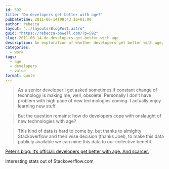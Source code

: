 ```yaml
---
id: 592
title: "Do developers get better with age?"
pubDatetime: 2011-06-14T08:43:16+01:00
author: rebecca
layout: "../layouts/BlogPost.astro"
guid: "https://rebecca-powell.com/?p=592"
slug: 2011-06-14-do-developers-get-better-with-age
description: An exploration of whether developers get better with age, considering the constant evolution of technology and the benefits of experience and continuous learning.
categories:
  - work
tags:
  - age
  - developers
  - value
format: quote
---
```


> As a senior developer I get asked sometimes if constant change of technology is making me, well, obsolete. Personally I don’t have problem with high pace of new technologies coming. I actually enjoy learning new stuff.

> But the question remains: how do developers cope with onslaught of new technologies with age?

> This kind of data is hard to come by, but thanks to almighty Stackoverflow and their wise decision (thanks Joel), to make this data publicly available we can mine this data to our collective benefit.

<div class="attribution">
<p><a href="http://coding-and-more.blogspot.com/2011/06/its-official-developers-get-better-with.html">Peter’s blog: It’s official: developers get better with age. And scarcer.</a></p>
<p>Interesting stats out of Stackoverflow.com</p>
</div>
